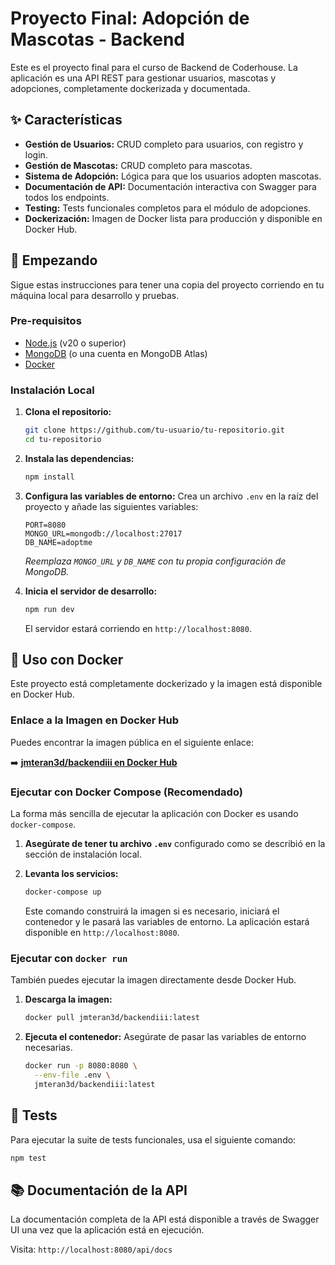# Proyecto Final: Adopción de Mascotas - Backend

Este es el proyecto final para el curso de Backend de Coderhouse. La aplicación es una API REST para gestionar usuarios, mascotas y adopciones, completamente dockerizada y documentada.

## ✨ Características

- **Gestión de Usuarios:** CRUD completo para usuarios, con registro y login.
- **Gestión de Mascotas:** CRUD completo para mascotas.
- **Sistema de Adopción:** Lógica para que los usuarios adopten mascotas.
- **Documentación de API:** Documentación interactiva con Swagger para todos los endpoints.
- **Testing:** Tests funcionales completos para el módulo de adopciones.
- **Dockerización:** Imagen de Docker lista para producción y disponible en Docker Hub.

## 🚀 Empezando

Sigue estas instrucciones para tener una copia del proyecto corriendo en tu máquina local para desarrollo y pruebas.

### Pre-requisitos

- [Node.js](https://nodejs.org/) (v20 o superior)
- [MongoDB](https://www.mongodb.com/try/download/community) (o una cuenta en MongoDB Atlas)
- [Docker](https://www.docker.com/products/docker-desktop/)

### Instalación Local

1.  **Clona el repositorio:**
    ```bash
    git clone https://github.com/tu-usuario/tu-repositorio.git
    cd tu-repositorio
    ```

2.  **Instala las dependencias:**
    ```bash
    npm install
    ```

3.  **Configura las variables de entorno:**
    Crea un archivo `.env` en la raíz del proyecto y añade las siguientes variables:
    ```env
    PORT=8080
    MONGO_URL=mongodb://localhost:27017
    DB_NAME=adoptme
    ```
    *Reemplaza `MONGO_URL` y `DB_NAME` con tu propia configuración de MongoDB.*

4.  **Inicia el servidor de desarrollo:**
    ```bash
    npm run dev
    ```
    El servidor estará corriendo en `http://localhost:8080`.

## 🐳 Uso con Docker

Este proyecto está completamente dockerizado y la imagen está disponible en Docker Hub.

### Enlace a la Imagen en Docker Hub

Puedes encontrar la imagen pública en el siguiente enlace:

➡️ **[jmteran3d/backendiii en Docker Hub](https://hub.docker.com/r/jmteran3d/backendiii)**

### Ejecutar con Docker Compose (Recomendado)

La forma más sencilla de ejecutar la aplicación con Docker es usando `docker-compose`.

1.  **Asegúrate de tener tu archivo `.env`** configurado como se describió en la sección de instalación local.

2.  **Levanta los servicios:**
    ```bash
    docker-compose up
    ```
    Este comando construirá la imagen si es necesario, iniciará el contenedor y le pasará las variables de entorno. La aplicación estará disponible en `http://localhost:8080`.

### Ejecutar con `docker run`

También puedes ejecutar la imagen directamente desde Docker Hub.

1.  **Descarga la imagen:**
    ```bash
    docker pull jmteran3d/backendiii:latest
    ```

2.  **Ejecuta el contenedor:**
    Asegúrate de pasar las variables de entorno necesarias.
    ```bash
    docker run -p 8080:8080 \
      --env-file .env \
      jmteran3d/backendiii:latest
    ```

## 🧪 Tests

Para ejecutar la suite de tests funcionales, usa el siguiente comando:

```bash
npm test
```

## 📚 Documentación de la API

La documentación completa de la API está disponible a través de Swagger UI una vez que la aplicación está en ejecución.

Visita: `http://localhost:8080/api/docs`